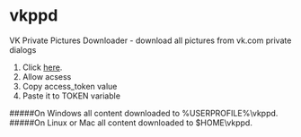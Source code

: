 # vkppd
VK Private Pictures Downloader - download all pictures from vk.com private dialogs

1. Click [here](https://oauth.vk.com/authorize?client_id=5033073&redirect_uri=https://oauth.vk.com/blank.html&scope=offline,messages&response_type=token&v=5.62
).
2. Allow acsess
3. Сopy access_token value
4. Paste it to TOKEN variable


#####On Windows all content downloaded to %USERPROFILE%\vkppd.
#####On Linux or Mac all content downloaded to $HOME\vkppd.
